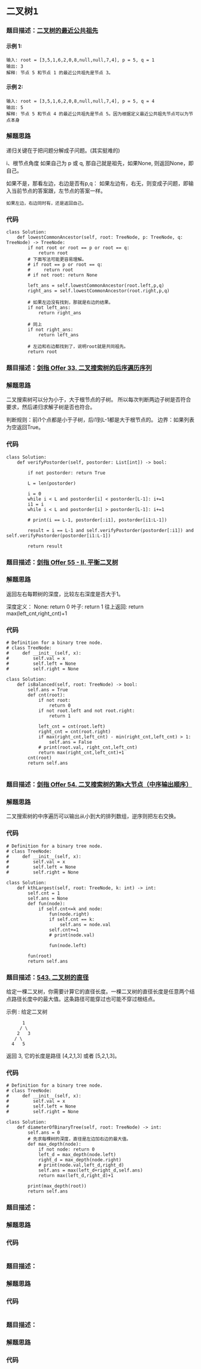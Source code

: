 # `二叉树1`

### 题目描述：[二叉树的最近公共祖先](https://leetcode-cn.com/problems/er-cha-shu-de-zui-jin-gong-gong-zu-xian-lcof/)
#### 示例 1:
```
输入: root = [3,5,1,6,2,0,8,null,null,7,4], p = 5, q = 1
输出: 3
解释: 节点 5 和节点 1 的最近公共祖先是节点 3。
```
#### 示例 2:
```
输入: root = [3,5,1,6,2,0,8,null,null,7,4], p = 5, q = 4
输出: 5
解释: 节点 5 和节点 4 的最近公共祖先是节点 5。因为根据定义最近公共祖先节点可以为节点本身
```
### 解题思路
递归关键在于把问题分解成子问题。(其实挺难的)

i、根节点角度
如果自己为 p 或 q, 那自己就是祖先，如果None, 则返回None，即自己。

如果不是，那看左边，右边是否有p,q：
    如果左边有，右无，则变成子问题，即输入当前节点的答案跟，左节点的答案一样。

    如果左边，右边同时有，还是返回自己。

### 代码

```python3
class Solution:
    def lowestCommonAncestor(self, root: TreeNode, p: TreeNode, q: TreeNode) -> TreeNode:
        if not root or root == p or root == q:
            return root
        # 下面写法可能更容易理解。
        # if root == p or root == q:
        #     return root
        # if not root: return None
        
        left_ans = self.lowestCommonAncestor(root.left,p,q)
        right_ans = self.lowestCommonAncestor(root.right,p,q)

        # 如果左边没有找到，那就是右边的结果。
        if not left_ans:
            return right_ans
        
        # 同上
        if not right_ans:
            return left_ans

        # 左边和右边都找到了，说明root就是共同祖先。
        return root
```

### 题目描述：[剑指 Offer 33. 二叉搜索树的后序遍历序列](https://leetcode-cn.com/problems/er-cha-sou-suo-shu-de-hou-xu-bian-li-xu-lie-lcof/)

### 解题思路
二叉搜索树可以分为小于，大于根节点的子树。
所以每次判断两边子树是否符合要求，然后递归求解子树是否也符合。

判断规则：前i1个点都是小于子树，后i1到L-1都是大于根节点的。
边界：如果列表为空返回True。

### 代码

```python3
class Solution:
    def verifyPostorder(self, postorder: List[int]) -> bool:

        if not postorder: return True

        L = len(postorder)

        i = 0
        while i < L and postorder[i] < postorder[L-1]: i+=1        
        i1 = i
        while i < L and postorder[i] > postorder[L-1]: i+=1
        
        # print(i == L-1, postorder[:i1], postorder[i1:L-1])

        result = i == L-1 and self.verifyPostorder(postorder[:i1]) and self.verifyPostorder(postorder[i1:L-1])

        return result
```

### 题目描述：[剑指 Offer 55 - II. 平衡二叉树](https://leetcode-cn.com/problems/ping-heng-er-cha-shu-lcof/)

### 解题思路
返回左右每颗树的深度，比较左右深度是否大于1。

深度定义：
None: return 0
叶子: return 1
往上返回: return max(left_cnt,right_cnt)+1

### 代码

```python3
# Definition for a binary tree node.
# class TreeNode:
#     def __init__(self, x):
#         self.val = x
#         self.left = None
#         self.right = None

class Solution:
    def isBalanced(self, root: TreeNode) -> bool:
        self.ans = True
        def cnt(root):
            if not root:
                return 0
            if not root.left and not root.right:
                return 1
            
            left_cnt = cnt(root.left)
            right_cnt = cnt(root.right)
            if max(right_cnt,left_cnt) - min(right_cnt,left_cnt) > 1:
                self.ans = False
            # print(root.val, right_cnt,left_cnt)
            return max(right_cnt,left_cnt)+1
        cnt(root)
        return self.ans
        
```

### 题目描述：[剑指 Offer 54. 二叉搜索树的第k大节点（中序输出顺序）](https://leetcode-cn.com/problems/er-cha-sou-suo-shu-de-di-kda-jie-dian-lcof/)

### 解题思路
二叉搜索树的中序遍历可以输出从小到大的排列数组，逆序则把左右交换。

### 代码

```python3
# Definition for a binary tree node.
# class TreeNode:
#     def __init__(self, x):
#         self.val = x
#         self.left = None
#         self.right = None

class Solution:
    def kthLargest(self, root: TreeNode, k: int) -> int:
        self.cnt = 1
        self.ans = None
        def fun(node):
            if self.cnt<=k and node:
                fun(node.right)
                if self.cnt == k:
                    self.ans = node.val
                self.cnt+=1
                # print(node.val)

                fun(node.left)
        
        fun(root)
        return self.ans
```


### 题目描述：[543. 二叉树的直径](https://leetcode-cn.com/problems/diameter-of-binary-tree/)

给定一棵二叉树，你需要计算它的直径长度。一棵二叉树的直径长度是任意两个结点路径长度中的最大值。这条路径可能穿过也可能不穿过根结点。

示例 :
给定二叉树

          1
         / \
        2   3
       / \     
      4   5    

返回 3, 它的长度是路径 [4,2,1,3] 或者 [5,2,1,3]。


### 代码

```python3
# Definition for a binary tree node.
# class TreeNode:
#     def __init__(self, x):
#         self.val = x
#         self.left = None
#         self.right = None

class Solution:
    def diameterOfBinaryTree(self, root: TreeNode) -> int:
        self.ans = 0
        # 先求每棵树的深度，直径是左边加右边的最大值。
        def max_depth(node):
            if not node: return 0
            left_d = max_depth(node.left)
            right_d = max_depth(node.right)
            # print(node.val,left_d,right_d)
            self.ans = max(left_d+right_d,self.ans)
            return max(left_d,right_d)+1

        print(max_depth(root))
        return self.ans
```

### 题目描述：[]()

### 解题思路


### 代码

```python3

```

### 题目描述：[]()

### 解题思路


### 代码

```python3

```

### 题目描述：[]()

### 解题思路


### 代码

```python3

```
